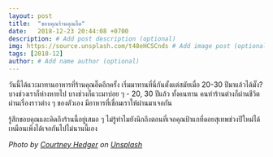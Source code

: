 ```yaml
---
layout: post
title:  "ขอบคุณร้านคุณอิ๊ด"
date:   2018-12-23 20:44:08 +0700
description: # Add post description (optional)
img: https://source.unsplash.com/t48eHCSCnds # Add image post (optional)
tags: [2018-12]
author: # Add name author (optional)
---
```

วันนี้ได้แวะมาทานอาหารที่ร้านคุณอิ๊ดอีกครั้ง เริ่มมาทานที่นี่กันตั้งแต่สมัยเมื่อ 20-30 ปีมาแล้วได้มั๊ง? บางช่วงเราก็ห่างหายไป บางช่วงก็แวะมาบ่อย ๆ - 20, 30 ปีแล้ว ทั้งคนทาน คนทำร้านต่างก็ผ่านชีวิต ผ่านเรื่องราวต่าง ๆ ของตัวเอง มีอาหารที่เชื่อมเราให้ผ่านมาเจอกัน

รู้สึกขอบคุณและคิดถึงร้านนี้อยู่เสมอ ๆ ไม่รู้ทำไมยังนึกถึงตอนที่เจอคุณป้าแกที่ดอยสุเทพช่วงปีใหม่ได้เหมือนเพิ่งได้เจอกันไปไม่นานนี้เอง

*Photo by [Courtney Hedger](https://unsplash.com/@cmhedger) on [Unsplash](https://unsplash.com/)*
